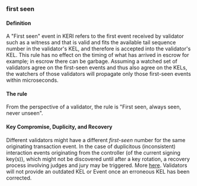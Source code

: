 ### first seen

<h4>Definition</h4><p>A &quot;First seen&quot; event in KERI refers to the first event received by validator such as a witness and that is valid and fits the available tail sequence number in the validator&#39;s KEL, and therefore is accepted into the validator&#39;s KEL. This rule has no effect on the timing of what has arrived in escrow for example; in escrow there can be garbage. Assuming a watched set of validators agree on the first-seen events and thus also agree on the KELs, the watchers of those validators will propagate only those first-seen events within microseconds.</p><h4>The rule</h4><p>From the perspective of a validator, the rule is &quot;First seen, always seen, never unseen&quot;.</p><h4>Key Compromise, Duplicity, and Recovery</h4><p>Different validators might have a different <em>first-seen</em> number for the same originating transaction event. In the case of duplicitous (inconsistent) interaction events originating from the controller (of the current signing key(s)), which might not be discovered until after a key rotation, a recovery process involving judges and jury may be triggered. More <a href="https://trustoverip.github.io/tswg-keri-specification/#superseding-rules-for-recovery-at-a-given-location-sn-sequence-number">here</a>. Validators will not provide an outdated KEL or Event once an erroneous KEL has been corrected.</p>